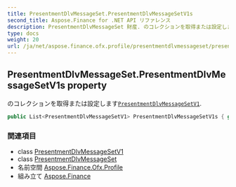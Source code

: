 ```yaml
---
title: PresentmentDlvMessageSet.PresentmentDlvMessageSetV1s
second_title: Aspose.Finance for .NET API リファレンス
description: PresentmentDlvMessageSet 財産. のコレクションを取得または設定しますPresentmentDlvMessageSetV1.
type: docs
weight: 20
url: /ja/net/aspose.finance.ofx.profile/presentmentdlvmessageset/presentmentdlvmessagesetv1s/
---
```

## PresentmentDlvMessageSet.PresentmentDlvMessageSetV1s property

のコレクションを取得または設定します[`PresentmentDlvMessageSetV1`](../../presentmentdlvmessagesetv1/).

```csharp
public List<PresentmentDlvMessageSetV1> PresentmentDlvMessageSetV1s { get; set; }
```

### 関連項目

* class [PresentmentDlvMessageSetV1](../../presentmentdlvmessagesetv1/)
* class [PresentmentDlvMessageSet](../)
* 名前空間 [Aspose.Finance.Ofx.Profile](../../presentmentdlvmessageset/)
* 組み立て [Aspose.Finance](../../../)


